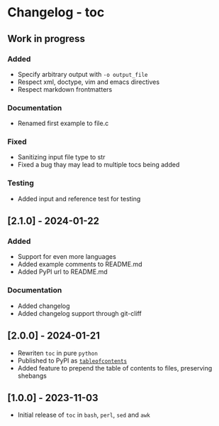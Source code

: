 # Changelog - toc

## Work in progress
### Added

- Specify arbitrary output with `-o output_file`
- Respect xml, doctype, vim and emacs directives
- Respect markdown frontmatters

### Documentation

- Renamed first example to file.c

### Fixed

- Sanitizing input file type to str
- Fixed a bug thay may lead to multiple tocs being added

### Testing

- Added input and reference test for testing

## [2.1.0] - 2024-01-22
### Added

- Support for even more languages
- Added example comments to README.md
- Added PyPI url to README.md

### Documentation

- Added changelog
- Added changelog support through git-cliff

## [2.0.0] - 2024-01-21

- Rewriten `toc` in pure `python`
- Published to PyPI as [`tableofcontents`](https://pypi.org/project/tableofcontents)
- Added feature to prepend the table of contents to files, preserving shebangs

## [1.0.0] - 2023-11-03

- Initial release of `toc` in `bash`, `perl`, `sed` and `awk`
